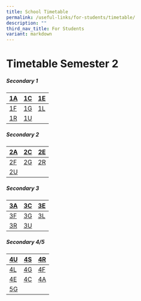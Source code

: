 ```yaml
---
title: School Timetable
permalink: /useful-links/for-students/timetable/
description: ""
third_nav_title: For Students
variant: markdown
---
```

Timetable Semester 2
===================

##### **Secondary 1**

[1A](/files/Timetable%202024/1_Adaptability.pdf) | [1C](/files/Timetable%202024/1_Courage.pdf)|[1E](/files/Timetable%202024/1_Empathy.pdf) |
| -------- | -------- | -------- |
[1F](/files/Timetable%202024/1_Fortitude.pdf)     | [1G](/files/Timetable%202024/1_Gratitude.pdf)     | [1L](/files/Timetable%202024/1_Leadership.pdf)     |
[1R](/files/Timetable%202024/1_Responsibility.pdf)    | [1U](/files/Timetable%202024/1_Unity.pdf)   |     |  |

##### **Secondary 2**

| [2A](/files/Timetable%202024/2_Adaptability.pdf) | [2C](/files/Timetable%202024/2_Courage.pdf) | [2E](/files/Timetable%202024/2_Empathy.pdf) |
| -------- | -------- | -------- |
| [2F](/files/Timetable%202024/2_Fortitude.pdf)     | [2G](/files/Timetable%202024/2_Gratitude.pdf)     | [2R](/files/Timetable%202024/2_Responsibility.pdf)     |
| [2U](/files/Timetable%202024/2_Unity.pdf)    |    |     |


##### **Secondary 3**



| [3A](/files/Timetable%202024/3_Adaptability.pdf) |  [3C](/files/Timetable%202024/3_Courage.pdf) | [3E](/files/Timetable%202024/3_Empathy.pdf) |
| -------- | -------- | -------- |
| [3F](/files/Timetable%202024/3_Fortitude.pdf)     | [3G](/files/Timetable%202024/3_Gratitude.pdf)    | [3L](/files/Timetable%202024/3_Leadership.pdf)      |
| [3R](/files/Timetable%202024/3_Responsibility.pdf)     |  [3U](/files/Timetable%202024/3_Unity.pdf)    |     |

##### **Secondary 4/5**

| [4U](/files/Timetable%202024/4U.pdf) | [4S](/files/Timetable%202024/4S.pdf) | [4R](/files/Timetable%202024/4R.pdf) |
| -------- | -------- | -------- |
| [4L](/files/Timetable%202024/4L.pdf)     | [4G](/files/Timetable%202024/4G.pdf)     | [4F](/files/Timetable%202024/4F.pdf)     |
| [4E](/files/Timetable%202024/4E.pdf)     | [4C](/files/Timetable%202024/4C.pdf)    | [4A](/files/Timetable%202024/4A.pdf)     |
| [5G](/files/Timetable%202024/5G.pdf)    |    |